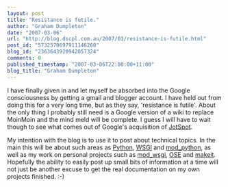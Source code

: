 ```yaml
---
layout: post
title: "Resistance is futile."
author: "Graham Dumpleton"
date: "2007-03-06"
url: "http://blog.dscpl.com.au/2007/03/resistance-is-futile.html"
post_id: "5732570697911146260"
blog_id: "2363643920942057324"
comments: 0
published_timestamp: "2007-03-06T22:00:00+11:00"
blog_title: "Graham Dumpleton"
---
```


I have finally given in and let myself be absorbed into the Google consciousness by getting a gmail and blogger account. I have held out from doing this for a very long time, but as they say, 'resistance is futile'. About the only thing I probably still need is a Google version of a wiki to replace MoinMoin and the mind meld will be complete. I guess I will have to wait though to see what comes out of Google's acquisition of [JotSpot](http://www.jotspot.com/).  
  
My intention with the blog is to use it to post about technical topics. In the main this will be about such areas as [Python](http://www.python.org/), [WSGI](http://www.python.org/dev/peps/pep-0333/) and [mod\_python](http://www.modpython.org/), as well as my work on personal projects such as [mod\_wsgi](http://www.modwsgi.org/), [OSE](http://www.dscpl.com.au/wiki/OSE) and [makeit](http://www.dscpl.com.au/wiki/Makeit). Hopefully the ability to easily post up small bits of information at a time will not just be another excuse to get the real documentation on my own projects finished. :-\)